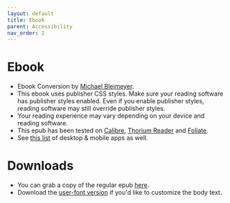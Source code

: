 ```yaml
---
layout: default
title: Ebook
parent: Accessibility
nav_order: 2
---
```


# Ebook

- Ebook Conversion by [Michael Bleimeyer](https://eskur.dev).
- This ebook uses publisher CSS styles. Make sure your reading software has publisher styles enabled. Even if you enable publisher styles, reading software may still override publisher styles.
- Your reading experience may vary depending on your device and reading software.
- This epub has been tested on [Calibre](https://calibre-ebook.com/), [Thorium Reader](https://www.edrlab.org/software/thorium-reader/) and [Foliate](https://johnfactotum.github.io/foliate/).
- See [this list](https://github.com/readium/awesome-readium) of desktop & mobile apps as well.

# Downloads
- You can grab a copy of the regular epub [here](/accessibility/Cairn.epub).
- Download the [user-font version](/accessibility/Cairn-user-body-font.epub) if you'd like to customize the body text.
